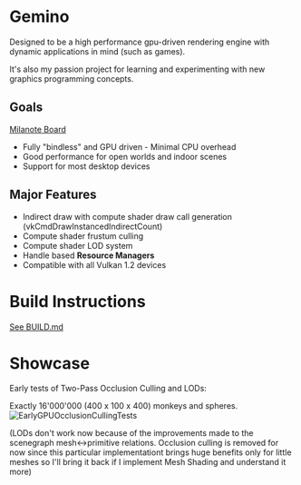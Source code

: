# Gemino
Designed to be a high performance gpu-driven rendering engine with dynamic applications in mind (such as games).

It's also my passion project for learning and experimenting with new graphics programming concepts.

## Goals
[Milanote Board](https://app.milanote.com/1ReR6Z14XbZ991?p=8MqaOe9BQos)

- Fully "bindless" and GPU driven - Minimal CPU overhead
- Good performance for open worlds and indoor scenes
- Support for most desktop devices

## Major Features
- Indirect draw with compute shader draw call generation (vkCmdDrawInstancedIndirectCount)
- Compute shader frustum culling
- Compute shader LOD system
- Handle based **Resource Managers**
- Compatible with all Vulkan 1.2 devices

# Build Instructions
[See BUILD.md](BUILD.md)

# Showcase
Early tests of Two-Pass Occlusion Culling and LODs:

Exactly 16'000'000 (400 x 100 x 400) monkeys and spheres.
![EarlyGPUOcclusionCullingTests](https://github.com/user-attachments/assets/ee851dfb-f828-41e5-a9b8-d6a64dc7fcc9)

(LODs don't work now because of the improvements made to the scenegraph mesh<->primitive relations. Occlusion culling is removed for now since this particular implementationt brings huge benefits only for little meshes so I'll bring it back if I implement Mesh Shading and understand it more)
